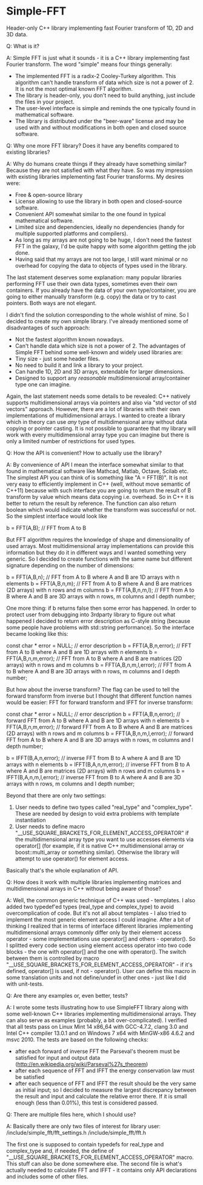 Simple-FFT
==========

Header-only C++ library implementing fast Fourier transform of 1D, 2D and 3D data. 

Q: What is it? 

A: Simple FFT is just what it sounds - it is a C++ library implementing fast Fourier transform. The word "simple" means four things generally: 
 * The implemented FFT is a radix-2 Cooley-Turkey algorithm. This algorithm can't handle transform of data which size is not a power of 2. It is not the most optimal known FFT algorithm. 
 * The library is header-only, you don't need to build anything, just include the files in your project. 
 * The user-level interface is simple and reminds the one typically found in mathematical software.  
 * The library is distributed under the "beer-ware" license and may be used with and without modifications in both open and closed source software. 
 
Q: Why one more FFT library? Does it have any benefits compared to existing libraries?

A: Why do humans create things if they already have something similar? Because they are not satisfied with what they have. So was my impression with existing libraries implementing fast Fourier transforms. My desires were:
 * Free & open-source library
 * License allowing to use the library in both open and closed-source software. 
 * Convenient API somewhat similar to the one found in typical mathematical software. 
 * Limited size and dependencies, ideally no dependencies (handy for multiple supported platforms and compilers).
 * As long as my arrays are not going to be huge, I don't need the fastest FFT in the galaxy, I'd be quite happy with some algorithm getting the job done. 
 * Having said that my arrays are not too large, I still want minimal or no overhead for copying the data to objects of types used in the library. 
 
The last statement deserves some explanation: many popular libraries performing FFT use their own data types, sometimes even their own containers. If you already have the data of your own type/container, you are going to either manually transform (e.g. copy) the data or try to cast pointers. Both ways are not elegant. 
 
I didn't find the solution corresponding to the whole wishlist of mine. So I decided to create my own simple library. I've already mentioned some of disadvantages of such approach: 
 * Not the fastest algorithm known nowadays. 
 * Can't handle data which size is not a power of 2.
The advantages of Simple FFT behind some well-known and widely used libraries are: 
 * Tiny size - just some header files.
 * No need to build it and link a library to your project.
 * Can handle 1D, 2D and 3D arrays, extendable for larger dimensions. 
 * Designed to support any _reasonable_ multidimensional array/container type one can imagine. 

Again, the last statement needs some details to be revealed: C++ natively supports multidimensional arrays via pointers and also via "std vector of std vectors" approach. However, there are a lot of libraries with their own implementations of multidimensional arrays. I wanted to create a library which in theory can use _any_ type of multidimensional array without data copying or pointer casting. It is not possible to guarantee that my library will work with every multidimensional array type you can imagine but there is only a limited number of restrictions for used types.  
 
Q: How the API is convenient? How to actually use the library?

A: By convenience of API I mean the interface somewhat similar to that found in mathematical software like Mathcad, Matlab, Octave, Scilab etc. The simplest API you can think of is something like "A = FFT(B)". It is not very easy to efficiently implement in C++ (well, without move semantic of C++11) because with such interface you are going to return the result of B transform by value which means data copying i.e. overhead. So in C++ it is better to return the result by reference. The function can also return boolean which would indicate whether the transform was successful or not. So the simplest interface would look like 
 
 b = FFT(A,B); // FFT from A to B
 
But FFT algorithm requires the knowledge of shape and dimensionality of used arrays. Most multidimensional array implementations can provide this information but they do it in different ways and I wanted something very generic. So I decided to create functions with the same name but different signature depending on the number of dimensions: 
 
 b = FFT(A,B,n); // FFT from A to B where A and B are 1D arrays with n elements
 b = FFT(A,B,n,m); // FFT from A to B where A and B are matrices (2D arrays) with n rows and m columns
 b = FFT(A,B,n,m,l); // FFT from A to B where A and B are 3D arrays with n rows, m columns and l depth number;
 
One more thing: if b returns false then some error has happened. In order to protect user from debugging into 3rdparty library to figure out what happened I decided to return error description as C-style string (because some people have problems with std::string performance). So the interface became looking like this: 
 
 const char * error = NULL; // error description
 b = FFT(A,B,n,error); // FFT from A to B where A and B are 1D arrays with n elements
 b = FFT(A,B,n,m,error); // FFT from A to B where A and B are matrices (2D arrays) with n rows and m columns
 b = FFT(A,B,n,m,l,error); // FFT from A to B where A and B are 3D arrays with n rows, m columns and l depth number;
 
But how about the inverse transform? The flag can be used to tell the forward transform from inverse but I thought that different function names would be easier: FFT for forward transform and IFFT for inverse transform: 
 
 const char * error = NULL; // error description
 b = FFT(A,B,n,error); // forward FFT from A to B where A and B are 1D arrays with n elements
 b = FFT(A,B,n,m,error); // forward FFT from A to B where A and B are matrices (2D arrays) with n rows and m columns
 b = FFT(A,B,n,m,l,error); // forward FFT from A to B where A and B are 3D arrays with n rows, m columns and l depth number;
 
 b = IFFT(B,A,n,error); // inverse FFT from B to A where A and B are 1D arrays with n elements
 b = IFFT(B,A,n,m,error); // inverse FFT from B to A where A and B are matrices (2D arrays) with n rows and m columns
 b = IFFT(B,A,n,m,l,error); // inverse FFT from B to A where A and B are 3D arrays with n rows, m columns and l depth number;
 
Beyond that there are only two settings: 
1) User needs to define two types called "real_type" and "complex_type". These are needed by design to void extra problems with template instantiation
2) User needs to define macro "__USE_SQUARE_BRACKETS_FOR_ELEMENT_ACCESS_OPERATOR" if the multidimensional array type you want to use accesses elements via operator[] (for example, if it is native C++ multidimensional array or boost::multi_array or something similar). Otherwise the library will attempt to use operator() for element access. 
 
Basically that's the whole explanation of API. 
 
Q: How does it work with multiple libraries implementing matrices and multidimensional arrays in C++ without being aware of those? 

A: Well, the common generic technique of C++ was used - templates. I also added two typedef'ed types (real_type and complex_type) to avoid overcomplication of code. But it's not all about templates - I also tried to implement the most generic element access I could imagine. After a bit of thinking I realized that in terms of interface different libraries implementing multidimensional arrays commonly differ only by their element access operator - some implementations use operator[] and others - operator(). So I splitted every code section using element access operator into two code blocks - the one with operator[] and the one with operator(). The switch between them is controlled by macro "__USE_SQUARE_BRACKETS_FOR_ELEMENT_ACCESS_OPERATOR" - if it's defined, operator[] is used, if not - operator(). User can define this macro in some translation units and not define/undef in other ones - just like I did with unit-tests. 
 
Q: Are there any examples or, even better, tests?

A: I wrote some tests illustrating how to use SimpleFFT library along with some well-known C++ libraries implementing multidimensional arrays. They can also serve as examples (probably, a bit over-complicated). I verified that all tests pass on Linux Mint 14 x86_64 with GCC-4.7.2, clang 3.0 and Intel C++ compiler 13.0.1 and on Windows 7 x64 with MinGW-x86 4.6.2 and msvc 2010. The tests are based on the following checks: 
 - after each forward of inverse FFT the Parseval's theorem must be satisfied for input and output data (http://en.wikipedia.org/wiki/Parseval%27s_theorem)
 - after each sequence of FFT and IFFT the energy conservation law must be satisfied 
 - after each sequence of FFT and IFFT the result should be the very same as initial input; so I decided to measure the largest discrepancy between the result and input and calculate the relative error there. If it is small enough (less than 0.01%), this test is considered passed. 
  
Q: There are multiple files here, which I should use? 

A: Basically there are only two files of interest for library user: 
 /include/simple_fft/fft_settings.h
 /include/simple_fft/fft.h
 
The first one is supposed to contain typedefs for real_type and complex_type and, if needed, the define of "__USE_SQUARE_BRACKETS_FOR_ELEMENT_ACCESS_OPERATOR" macro. This stuff can also be done somewhere else. The second file is what's actually needed to calculate FFT and IFFT - it contains only API declarations and includes some of other files. 
